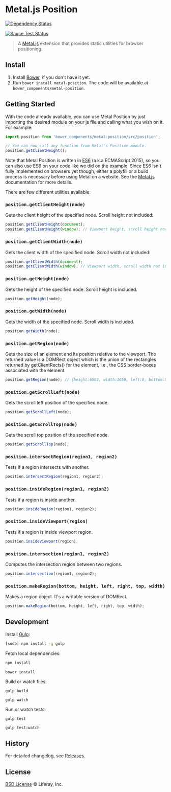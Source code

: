 # Metal.js Position

[![Dependency Status](http://img.shields.io/david/eduardolundgren/metal-position.svg?style=flat)](https://david-dm.org/eduardolundgren/metal-position)

[![Sauce Test Status](https://saucelabs.com/browser-matrix/metalposition.svg)](https://saucelabs.com/u/metalposition)

> A [Metal.js](https://github.com/liferay/metal) extension that provides static utilities for browser positioning.

## Install

1. Install [Bower](http://bower.io/), if you don't have it yet.
2. Run `bower install metal-position`. The code will be available at `bower_components/metal-position`.


## Getting Started

With the code already available, you can use Metal Position by just importing the desired module on your js file and calling what you wish on it. For example:

```js
import position from 'bower_components/metal-position/src/position';

// You can now call any function from Metal's Position module.
position.getClientHeight();
```

Note that Metal Position is written in [ES6](https://babeljs.io/docs/learn-es6/) (a.k.a ECMAScript 2015), so you can also use ES6 on your code like we did on the example. Since ES6 isn't fully implemented on browsers yet though, either a polyfill or a build process is necessary before using Metal on a website. See the [Metal.js](https://github.com/liferay/metal) documentation for more details.


There are few different utilities available:


### `position.getClientHeight(node)`

Gets the client height of the specified node. Scroll height not included:

```js
position.getClientHeight(document);
position.getClientHeight(window); // Viewport height, scroll height not included.
```

### `position.getClientWidth(node)`

Gets the client width of the specified node. Scroll width not included:

```js
position.getClientWidth(document);
position.getClientWidth(window); // Viewport width, scroll width not included.
```

### `position.getHeight(node)`

Gets the height of the specified node. Scroll height is included.

```js
position.getHeight(node);
```

### `position.getWidth(node)`

Gets the width of the specified node. Scroll width is included.

```js
position.getWidth(node);
```

### `position.getRegion(node)`

Gets the size of an element and its position relative to the viewport. The returned value is a DOMRect object which is the union of the rectangles returned by getClientRects() for the element, i.e., the CSS border-boxes associated with the element.

```js
position.getRegion(node); // {height:6583, width:1058, left:0, bottom:5305, right:1058, top:-1278}
```

### `position.getScrollLeft(node)`

Gets the scroll left position of the specified node.

```js
position.getScrollLeft(node);
```

### `position.getScrollTop(node)`

Gets the scroll top position of the specified node.

```js
position.getScrollTop(node);
```

### `position.intersectRegion(region1, region2)`

Tests if a region intersects with another.

```js
position.intersectRegion(region1, region2);
```

### `position.insideRegion(region1, region2)`

Tests if a region is inside another.

```js
position.insideRegion(region1, region2);
```

### `position.insideViewport(region)`

Tests if a region is inside viewport region.

```js
position.insideViewport(region);
```

### `position.intersection(region1, region2)`

Computes the intersection region between two regions.

```js
position.intersection(region1, region2);
```

### `position.makeRegion(bottom, height, left, right, top, width)`

Makes a region object. It's a writable version of DOMRect.

```js
position.makeRegion(bottom, height, left, right, top, width);
```

## Development

Install [Gulp](http://gulpjs.com/):

```sh
[sudo] npm install -g gulp
```

Fetch local dependencies:

```sh
npm install
```

```sh
bower install
```

Build or watch files:

```
gulp build
```

```
gulp watch
```

Run or watch tests:

```
gulp test
```

```
gulp test:watch
```

## History

For detailed changelog, see [Releases](https://github.com/eduardolundgren/metal-position/releases).

## License

[BSD License](http://opensource.org/licenses/BSD-2-Clause) © Liferay, Inc.
